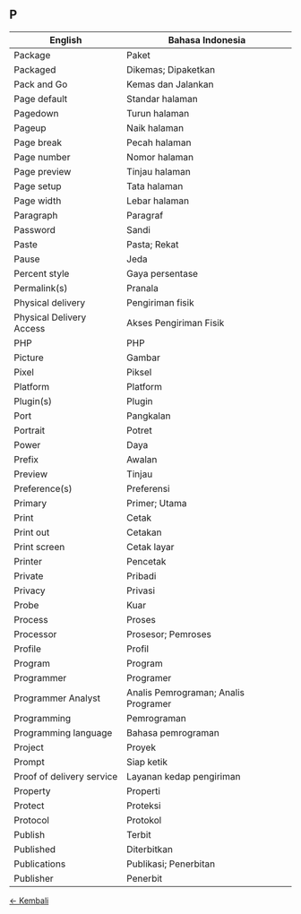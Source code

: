 ## P

| English | Bahasa Indonesia |
|-|-|
| Package | Paket |
| Packaged | Dikemas; Dipaketkan |
| Pack and Go | Kemas dan Jalankan |
| Page default | Standar halaman |
| Pagedown | Turun halaman |
| Pageup | Naik halaman |
| Page break | Pecah halaman |
| Page number | Nomor halaman |
| Page preview | Tinjau halaman |
| Page setup | Tata halaman |
| Page width | Lebar halaman |
| Paragraph | Paragraf |
| Password | Sandi |
| Paste | Pasta; Rekat |
| Pause | Jeda |
| Percent style | Gaya persentase |
| Permalink(s) | Pranala |
| Physical delivery | Pengiriman fisik |
| Physical Delivery Access | Akses Pengiriman Fisik |
| PHP | PHP |
| Picture | Gambar |
| Pixel | Piksel |
| Platform | Platform |
| Plugin(s) | Plugin |
| Port | Pangkalan |
| Portrait | Potret |
| Power | Daya |
| Prefix | Awalan |
| Preview | Tinjau |
| Preference(s) | Preferensi |
| Primary | Primer; Utama |
| Print | Cetak |
| Print out | Cetakan |
| Print screen | Cetak layar |
| Printer | Pencetak |
| Private | Pribadi |
| Privacy | Privasi |
| Probe | Kuar |
| Process | Proses |
| Processor | Prosesor; Pemroses |
| Profile | Profil |
| Program | Program |
| Programmer | Programer |
| Programmer Analyst | Analis Pemrograman; Analis Programer |
| Programming | Pemrograman |
| Programming language | Bahasa pemrograman |
| Project | Proyek |
| Prompt | Siap ketik |
| Proof of delivery service | Layanan kedap pengiriman |
| Property | Properti |
| Protect | Proteksi |
| Protocol | Protokol |
| Publish | Terbit |
| Published | Diterbitkan |
| Publications | Publikasi; Penerbitan |
| Publisher | Penerbit |

[&larr; Kembali](../)